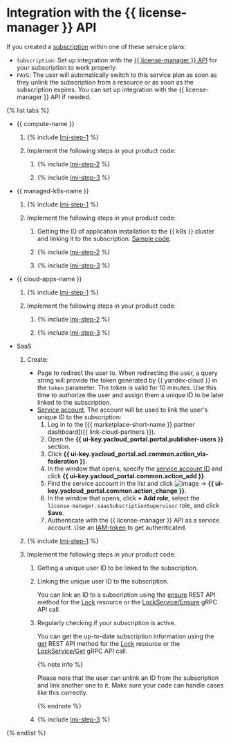 # Integration with the {{ license-manager }} API

If you created a [subscription](../concepts/subscription.md) within one of these service plans:
* `Subscription`: Set up integration with the [{{ license-manager }} API](../license-manager/api-ref/index.md) for your subscription to work properly.
* `PAYG`: The user will automatically switch to this service plan as soon as they unlink the subscription from a resource or as soon as the subscription expires. You can set up integration with the {{ license-manager }} API if needed.

{% list tabs %}

- {{ compute-name }}

   1. {% include [lmi-step-1](../../_includes/marketplace/lmi-step-1.md) %}

   1. Implement the following steps in your product code:

      1. {% include [lmi-step-2](../../_includes/marketplace/lmi-step-2.md) %}

      1. {% include [lmi-step-3](../../_includes/marketplace/lmi-step-3.md) %}

- {{ managed-k8s-name }}

   1. {% include [lmi-step-1](../../_includes/marketplace/lmi-step-1.md) %}

   1. Implement the following steps in your product code:

      1. Getting the ID of application installation to the {{ k8s }} cluster and linking it to the subscription. [Sample code](https://github.com/yandex-cloud-examples/yc-marketplace-k8s-check-licenses/tree/main).

      1. {% include [lmi-step-2](../../_includes/marketplace/lmi-step-2.md) %}

      1. {% include [lmi-step-3](../../_includes/marketplace/lmi-step-3.md) %}

- {{ cloud-apps-name }}

   1. {% include [lmi-step-1](../../_includes/marketplace/lmi-step-1.md) %}

   1. Implement the following steps in your product code:

      1. {% include [lmi-step-2](../../_includes/marketplace/lmi-step-2.md) %}

      1. {% include [lmi-step-3](../../_includes/marketplace/lmi-step-3.md) %}

- SaaS

   1. Create:

      * Page to redirect the user to. When redirecting the user, a query string will provide the token generated by {{ yandex-cloud }} in the `token` parameter. The token is valid for 10 minutes. Use this time to authorize the user and assign them a unique ID to be later linked to the subscription.
      * [Service account](../../iam/operations/sa/create.md). The account will be used to link the user's unique ID to the subscription:
         1. Log in to the [{{ marketplace-short-name }} partner dashboard]({{ link-cloud-partners }}).
         1. Open the **{{ ui-key.yacloud_portal.portal.publisher-users }}** section.
         1. Click **{{ ui-key.yacloud_portal.acl.common.action_via-federation }}**.
         1. In the window that opens, specify the [service account ID](../../iam/operations/sa/get-id.md) and click **{{ ui-key.yacloud_portal.common.action_add }}**.
         1. Find the service account in the list and click ![image](../../_assets/marketplace/three_dots.png) → **{{ ui-key.yacloud_portal.common.action_change }}**.
         1. In the window that opens, click **+ Add role**, select the `license-manager.saasSubscriptionSupervisor` role, and click **Save**.
         1. Authenticate with the {{ license-manager }} API as a service account. Use an [IAM-token](../../iam/concepts/authorization/iam-token.md#via-jwt) to get authenticated.

   1. {% include [lmi-step-1](../../_includes/marketplace/lmi-step-1.md) %}

   1. Implement the following steps in your product code:

      1. Getting a unique user ID to be linked to the subscription.

      1. Linking the unique user ID to the subscription.

         You can link an ID to a subscription using the [ensure](../license-manager/saas/api-ref/Lock/ensure.md) REST API method for the [Lock](../license-manager/saas/api-ref/Lock/index.md) resource or the [LockService/Ensure](../license-manager/saas/api-ref/grpc/lock_service.md#Ensure) gRPC API call.

      1. Regularly checking if your subscription is active.

         You can get the up-to-date subscription information using the [get](../license-manager/saas/api-ref/Instance/get.md) REST API method for the [Lock](../license-manager/saas/api-ref/Lock/index.md) resource or the [LockService/Get](../license-manager/saas/api-ref/grpc/lock_service.md#Get) gRPC API call.

         {% note info %}

         Please note that the user can unlink an ID from the subscription and link another one to it. Make sure your code can handle cases like this correctly.

         {% endnote %}

      1. {% include [lmi-step-3](../../_includes/marketplace/lmi-step-3.md) %}

{% endlist %}
